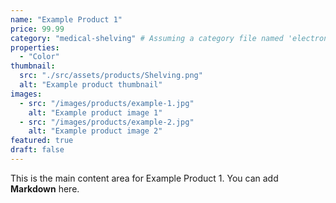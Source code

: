 ```yaml
---
name: "Example Product 1"
price: 99.99
category: "medical-shelving" # Assuming a category file named 'electronics.md' exists in the categories collection
properties:
  - "Color"
thumbnail: 
  src: "./src/assets/products/Shelving.png"
  alt: "Example product thumbnail"
images:
  - src: "/images/products/example-1.jpg"
    alt: "Example product image 1"
  - src: "/images/products/example-2.jpg"
    alt: "Example product image 2"
featured: true
draft: false
---
```


This is the main content area for Example Product 1. You can add **Markdown** here.
